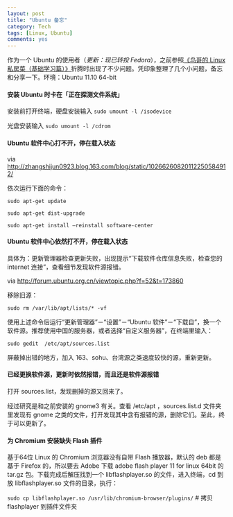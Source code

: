 ```yaml
---
layout: post
title: "Ubuntu 备忘"
category: Tech
tags: [Linux, Ubuntu]
comments: yes
---
```


作为一个 Ubuntu 的使用者（*更新：现已转投 Fedora*），之前参照[《鸟哥的 Linux 私房菜（基础学习篇）》](http://linux.vbird.org/linux_basic/ "在线版地址")折腾时出现了不少问题。凭印象整理了几个小问题，备忘和分享一下。环境：Ubuntu 11.10 64-bit

#### 安装 Ubuntu 时卡在「正在探测文件系统」

安装前打开终端，硬盘安装输入  `sudo umount -l /isodevice`

光盘安装输入  `sudo umount -l /cdrom`

#### Ubuntu 软件中心打不开，停在载入状态

via <http://zhangshijun0923.blog.163.com/blog/static/10266260820112250584912/>

依次运行下面的命令：

`sudo apt-get update`

`sudo apt-get dist-upgrade`

`sudo apt-get install –reinstall software-center`

#### Ubuntu 软件中心依然打不开，停在载入状态

具体为：更新管理器检查更新失败，出现提示“下载软件仓库信息失败，检查您的 internet 连接”，查看细节发现软件源报错。

via <http://forum.ubuntu.org.cn/viewtopic.php?f=52&t=173860>

移除旧源：

`sudo rm /var/lib/apt/lists/* -vf`

使用上述命令后运行“更新管理器”－“设置”－“Ubuntu 软件”－“下载自”，换一个软件源。推荐使用中国的服务器，或者选择“自定义服务器”，在终端里输入：

`sudo gedit  /etc/apt/sources.list`

屏蔽掉出错的地方，加入 163、sohu、台湾源之类速度较快的源，重新更新。 

#### 已经更换软件源，更新时依然报错，而且还是软件源报错

打开 sources.list，发现删掉的源又回来了。

经过研究是和之前安装的 gnome3 有关。查看 /etc/apt ，sources.list.d 文件夹里发现有 gnome 之类的文件，打开发现其中含有报错的源，删除它们。至此，终于可以更新了。

#### 为 Chromium 安装缺失 Flash 插件

基于64位 Linux 的 Chromium 浏览器没有自带 Flash 播放器，默认的 deb 都是基于 Firefox 的，所以要去 Adobe 下载 adobe flash player 11 for linux 64bit 的 tar.gz 包。下载完成后解压找到一个 libflashplayer.so 的文件，进入终端，cd 到放 libflashplayer.so 文件的目录，执行：

`sudo cp libflashplayer.so /usr/lib/chromium-browser/plugins/`    # 拷贝 flashplayer 到插件文件夹
